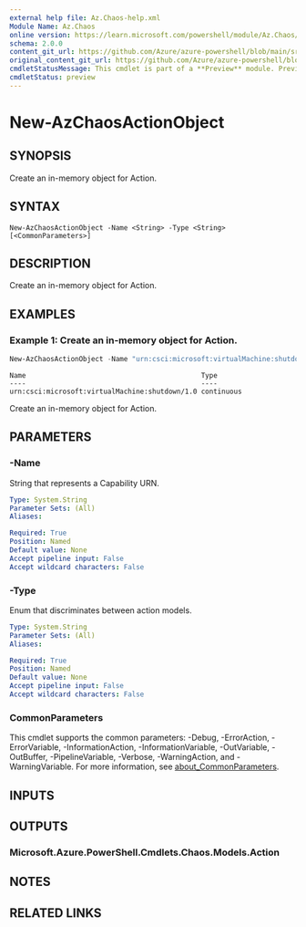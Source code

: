```yaml
---
external help file: Az.Chaos-help.xml
Module Name: Az.Chaos
online version: https://learn.microsoft.com/powershell/module/Az.Chaos/new-azchaosactionobject
schema: 2.0.0
content_git_url: https://github.com/Azure/azure-powershell/blob/main/src/Chaos/Chaos/help/New-AzChaosActionObject.md
original_content_git_url: https://github.com/Azure/azure-powershell/blob/main/src/Chaos/Chaos/help/New-AzChaosActionObject.md
cmdletStatusMessage: This cmdlet is part of a **Preview** module. Preview versions aren't recommended for use in production environments. For more information, see https://aka.ms/azps-refstatus.
cmdletStatus: preview
---
```

# New-AzChaosActionObject

## SYNOPSIS
Create an in-memory object for Action.

## SYNTAX

```
New-AzChaosActionObject -Name <String> -Type <String> [<CommonParameters>]
```

## DESCRIPTION
Create an in-memory object for Action.

## EXAMPLES

### Example 1: Create an in-memory object for Action.
```powershell
New-AzChaosActionObject -Name "urn:csci:microsoft:virtualMachine:shutdown/1.0" -Type "continuous"
```

```output
Name                                           Type
----                                           ----
urn:csci:microsoft:virtualMachine:shutdown/1.0 continuous
```

Create an in-memory object for Action.

## PARAMETERS

### -Name
String that represents a Capability URN.

```yaml
Type: System.String
Parameter Sets: (All)
Aliases:

Required: True
Position: Named
Default value: None
Accept pipeline input: False
Accept wildcard characters: False
```

### -Type
Enum that discriminates between action models.

```yaml
Type: System.String
Parameter Sets: (All)
Aliases:

Required: True
Position: Named
Default value: None
Accept pipeline input: False
Accept wildcard characters: False
```

### CommonParameters
This cmdlet supports the common parameters: -Debug, -ErrorAction, -ErrorVariable, -InformationAction, -InformationVariable, -OutVariable, -OutBuffer, -PipelineVariable, -Verbose, -WarningAction, and -WarningVariable. For more information, see [about_CommonParameters](http://go.microsoft.com/fwlink/?LinkID=113216).

## INPUTS

## OUTPUTS

### Microsoft.Azure.PowerShell.Cmdlets.Chaos.Models.Action

## NOTES

## RELATED LINKS

